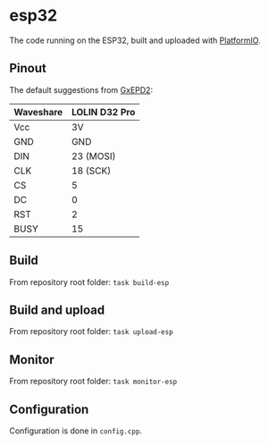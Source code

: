 # esp32

The code running on the ESP32, built and uploaded with [PlatformIO](https://platformio.org/).

## Pinout

The default suggestions from [GxEPD2](https://github.com/ZinggJM/GxEPD2):

|Waveshare | LOLIN D32 Pro | 
|----------|---------------|
|Vcc       | 3V            |
|GND       | GND           | 
|DIN       | 23 (MOSI)     | 
|CLK       | 18 (SCK)      |
|CS        | 5             | 
|DC        | 0             | 
|RST       | 2             | 
|BUSY      | 15            | 

## Build

From repository root folder: `task build-esp`

## Build and upload

From repository root folder: `task upload-esp`

## Monitor

From repository root folder: `task monitor-esp`

## Configuration

Configuration is done in `config.cpp`.
